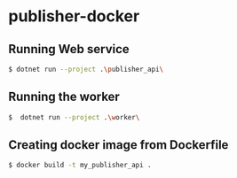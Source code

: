 ﻿# publisher-docker


## Running Web service

```bash
$ dotnet run --project .\publisher_api\ 
```

## Running the worker

```bash
$  dotnet run --project .\worker\
```

## Creating docker image from Dockerfile

```bash
$ docker build -t my_publisher_api .
```
